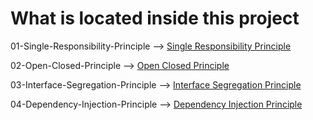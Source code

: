 # What is located inside this project #
01-Single-Responsibility-Principle --> <a href="01-Single-Responsibility-Principle/readme.MD">Single Responsibility Principle</a>

02-Open-Closed-Principle --> <a href="02-Open-Closed-Principle/readme.MD">Open Closed Principle</a>

03-Interface-Segregation-Principle --> <a href="03-Interface-Segregation-Principle/README.MD">Interface Segregation Principle</a>

04-Dependency-Injection-Principle --> <a href="04-Dependency-Injection-Principle/README.MD">Dependency Injection Principle</a>